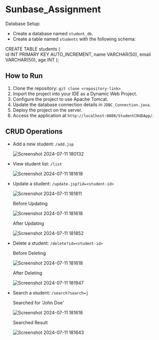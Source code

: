 # Sunbase_Assignment
Database Setup:
- Create a database named `student_db`.
- Create a table named `students` with the following schema:

CREATE TABLE students ( <br/>
id INT PRIMARY KEY AUTO_INCREMENT,
name VARCHAR(50),
email VARCHAR(50),
age INT
);

## How to Run

1. Clone the repository: `git clone <repository-link>`
2. Import the project into your IDE as a Dynamic Web Project.
3. Configure the project to use Apache Tomcat.
4. Update the database connection details in `JDBC_Connection.java`.
5. Deploy the project on the server.
6. Access the application at `http://localhost:8080/StudentCRUDApp/`.

## CRUD Operations

- Add a new student: `/add.jsp`

  ![Screenshot 2024-07-11 180132](https://github.com/jabeerkhan444/Sunbase_Assignment/assets/78999289/61cf6cde-c1da-4a3c-8140-d3c713d12878)

- View student list: `/list`

  ![Screenshot 2024-07-11 181618](https://github.com/jabeerkhan444/Sunbase_Assignment/assets/78999289/14dc246c-3770-4bfa-bff2-9a2b09ffb494)
  
- Update a student: `/update.jsp?id=<student-id>`
  
  ![Screenshot 2024-07-11 181811](https://github.com/jabeerkhan444/Sunbase_Assignment/assets/78999289/fcb41d0f-ea3a-4a76-812a-68c33ce93a81)

  Before Updating
  
  ![Screenshot 2024-07-11 181618](https://github.com/jabeerkhan444/Sunbase_Assignment/assets/78999289/14dc246c-3770-4bfa-bff2-9a2b09ffb494)
  
  After Updating
  
  ![Screenshot 2024-07-11 181852](https://github.com/jabeerkhan444/Sunbase_Assignment/assets/78999289/22342021-1b1f-4a44-a2db-cb0692b0aa11)

- Delete a student: `/delete?id=<student-id>`
  
  Before Deleting

  ![Screenshot 2024-07-11 181618](https://github.com/jabeerkhan444/Sunbase_Assignment/assets/78999289/14dc246c-3770-4bfa-bff2-9a2b09ffb494)

  After Deleting

  ![Screenshot 2024-07-11 181947](https://github.com/jabeerkhan444/Sunbase_Assignment/assets/78999289/20b18b02-14e1-4d15-a879-91f6ed154f0d)

- Search a student: `/search?search=j`
  
  Searched for 'John Doe'
  
  ![Screenshot 2024-07-11 181618](https://github.com/jabeerkhan444/Sunbase_Assignment/assets/78999289/28812b33-d46e-43d6-b234-d73621bb2947)

  Searched Result

  ![Screenshot 2024-07-11 181643](https://github.com/jabeerkhan444/Sunbase_Assignment/assets/78999289/3e87d331-bbec-4865-b50e-7d39b70fc8c4)

